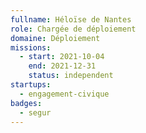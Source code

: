 ```yaml
---
fullname: Héloïse de Nantes
role: Chargée de déploiement
domaine: Déploiement
missions:
  - start: 2021-10-04
    end: 2021-12-31
    status: independent
startups:
  - engagement-civique
badges:
  - segur
---
```


